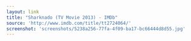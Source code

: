 ```yaml
---
layout: link
title: "Sharknado (TV Movie 2013) - IMDb"
source: 'http://www.imdb.com/title/tt2724064/'
screenshot: 'screenshots/5238a256-77fa-4f09-ba17-bc66444d8d55.jpg'
---
```


